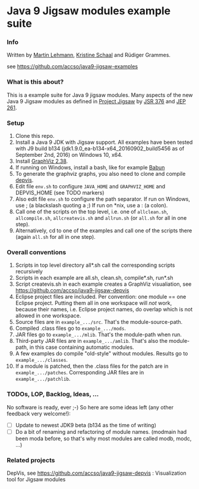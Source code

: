 ﻿# Java 9 Jigsaw modules example suite

### Info
Written by [Martin Lehmann](https://github.com/MartinLehmann1971), [Kristine Schaal](https://github.com/kristines) and Rüdiger Grammes.

see https://github.com/accso/java9-jigsaw-examples

### What is this about?
This is a example suite for Java 9 jigsaw modules. Many aspects of the new Java 9 Jigsaw modules as defined in 
[Project Jigsaw](http://openjdk.java.net/projects/jigsaw/) by [JSR 376](https://www.jcp.org/en/jsr/detail?id=376) and [JEP 261](http://openjdk.java.net/jeps/261). 

### Setup
1. Clone this repo.
2. Install a Java 9 JDK with Jigsaw support. All examples have been tested with J9 build b134 (jdk1.9.0_ea-b134-x64_20160902_build5456 as of September 2nd, 2016) on Windows 10, x64.
3. Install [GraphViz 2.38](http://www.graphviz.org/).
4. If running on Windows, install a bash, like for example [Babun](https://babun.github.io/)
5. To generate the graphviz graphs, you also need to clone and compile [depvis](https://github.com/accso/java9-jigsaw-depvis).
6. Edit file `env.sh` to configure `JAVA_HOME` and `GRAPHVIZ_HOME` and DEPVIS_HOME (see TODO markers)
7. Also edit file `env.sh` to configure the path separator. If run on Windows, use \; (a blackslash quoting a ;)
   If run on *nix, use a : (a colon).
8. Call one of the scripts on the top level, i.e. one of 
   `allclean.sh`, `allcompile.sh`, `allcreatevis.sh` and `allrun.sh` (or `all.sh` for all in one step).
9. Alternatively, cd to one of the examples and call one of the scripts there (again `all.sh` for all in one step).

### Overall conventions
1. Scripts in top level directory all*.sh call the corresponding scripts recursively
2. Scripts in each example are all.sh, clean.sh, compile*.sh, run*.sh
3. Script createvis.sh in each example creates a GraphViz visualiation, see https://github.com/accso/java9-jigsaw-depvis
4. Eclipse project files are included. Per convention: one module == one Eclipse project. 
   Putting them all in one workspace will _not_ work, because their names, i.e. Eclipse project names, do overlap which is not allowed in one workspace.
5. Source files are in `example_.../src`. That's the module-source-path.
6. Compiled .class files go to `example_.../mods`. 
7. JAR files go to `example_.../mlib`. That's the module-path when run.
8. Third-party JAR files are in `example_.../amlib`. That's also the module-path, in this case containing automatic modules.
9. A few examples do compile "old-style" without modules. Results go to `example_.../classes`.
10. If a module is patched, then the .class files for the patch are in `example_.../patches`. Corresponding JAR files are in `example_.../patchlib`.

### TODOs, LOP, Backlog, Ideas, ...
No software is ready, ever ;-) So here are some ideas left (any other feedback very welcome!):

- [ ] Update to newest JDK9 beta (b134 as the time of writing)
- [ ] Do a bit of renaming and refactoring of module names. (modmain had been moda before, so that's why most modules are called modb, modc, ...)

### Related projects
DepVis, see https://github.com/accso/java9-jigsaw-depvis : Visualization tool for Jigsaw modules
